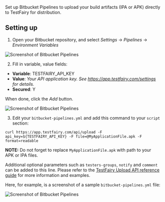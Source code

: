 
Set up Bitbucket Pipelines to upload your build artifacts (IPA or APK) directly to TestFairy for distribution.

## Setting up

1. Open your Bitbucket repository, and select *Settings* -> *Pipelines* -> *Environment Variables*

  ![Screenshot of Bitbucket Pipelines](https://docs.testfairy.com/img/integrations/pipelines/bitbucket-pipelines-0.png)

2. Fill in variable, value fields:

  - **Variable**: TESTFAIRY_API_KEY
  - **Value**: *Your API application key. See https://app.testfairy.com/settings for details.*
  - **Secured**: Y
  
  When done, click the *Add* button.

  ![Screenshot of Bitbucket Pipelines](https://docs.testfairy.com/img/integrations/pipelines/bitbucket-pipelines-1.png)

3. Edit your `bitbucket-pipelines.yml` and add this command to your `script` section:

  ```
  curl https://app.testfairy.com/api/upload -F api_key=${TESTFAIRY_API_KEY} -F file=@MyApplicationFile.apk -F format=readable
  ```

  **NOTE:** Do not forget to replace `MyApplicationFile.apk` with path to your APK or IPA files.
  
  Additional optional parameters such as `testers-groups`, `notify` and `comment` can be added to this line. Please refer to the [TestFairy Upload API reference guide](https://docs.testfairy.com/API/Upload_API.html) for more information and examples.
  
  Here, for example, is a screenshot of a sample `bitbucket-pipelines.yml` file:
  
  ![Screenshot of Bitbucket Pipelines](https://docs.testfairy.com/img/integrations/pipelines/bitbucket-pipelines-2.png)
